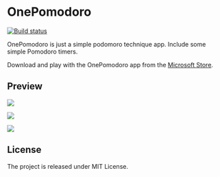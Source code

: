 # OnePomodoro

[![Build status](https://build.appcenter.ms/v0.1/apps/575beba1-9e41-4128-b6ff-135ef2d3c77b/branches/master/badge)](https://appcenter.ms)

OnePomodoro is just a simple podomoro technique app.
Include some simple Pomodoro timers.

Download and play with the OnePomodoro app from the [Microsoft Store](https://www.microsoft.com/zh-cn/p/onepomodoro/9nxpdp9gg880?activetab=pivot:overviewtab).

## Preview

![](https://raw.githubusercontent.com/DinoChan/OnePomodoro/master/TheFirst.png?_sm_au_=iVVWJ65DN15Rbq16)

![](https://raw.githubusercontent.com/DinoChan/OnePomodoro/master/Gradients.png?_sm_au_=iVVWJ65DN15Rbq16)

![](https://raw.githubusercontent.com/DinoChan/OnePomodoro/master/GradientsWithBlend.gif?_sm_au_=iVVsWSPq4vSjMZq6)

## License

The project is released under MIT License.
